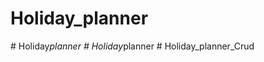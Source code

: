 # Holiday_planner
#   H o l i d a y _ p l a n n e r  
 #   H o l i d a y _ p l a n n e r  
 # Holiday_planner_Crud
